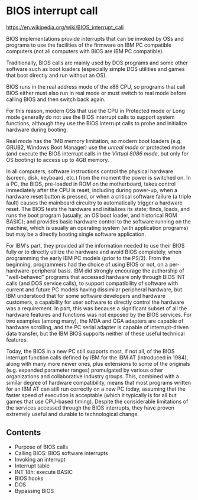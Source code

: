 # BIOS interrupt call

https://en.wikipedia.org/wiki/BIOS_interrupt_call

BIOS implementations provide interrupts that can be invoked by OSs and programs to use the facilities of the firmware on IBM PC compatible computers (not all computers with BIOS are IBM PC compatible).

Traditionally, BIOS calls are mainly used by DOS programs and some other software such as boot loaders (especially simple DOS utilities and games that boot directly and run without an OS).

BIOS runs in the real address mode of the x86 CPU, so programs that call BIOS either must also run in real mode or must switch to real mode before calling BIOS and then switch back again.

For this reason, modern OSs that use the CPU in Protected mode or Long mode generally do not use the BIOS interrupt calls to support system functions, although they use the BIOS interrupt calls to probe and initialize hardware during booting.

Real mode has the 1MB memory limitation, so modern boot loaders (e.g. GRUB2, Windows Boot Manager) use the *unreal mode* or protected mode (and execute the BIOS interrupt calls in the *Virtual 8086 mode*, but only for OS booting) to access up to 4GB memory.

In all computers, software instructions control the physical hardware (screen, disk, keyboard, etc.) from the moment the power is switched on. In a PC, the BIOS, pre-loaded in ROM on the motherboard, takes control immediately after the CPU is reset, including during power-up, when a hardware reset button is pressed, or when a critical software failure (a triple fault) causes the mainboard circuitry to automatically trigger a hardware reset. The BIOS tests the hardware and initializes its state; finds, loads, and runs the boot program (usually, an OS boot loader, and historical ROM BASIC); and provides basic hardware control to the software running on the machine, which is usually an operating system (with application programs) but may be a directly booting single software application.

For IBM's part, they provided all the information needed to use their BIOS fully or to directly utilize the hardware and avoid BIOS completely, when programming the early IBM PC models (prior to the PS/2). From the beginning, programmers had the choice of using BIOS or not, on a per-hardware-peripheral basis. IBM did strongly encourage the authorship of "well-behaved" programs that accessed hardware only through BIOS INT calls (and DOS service calls), to support compatibility of software with current and future PC models having dissimilar peripheral hardware, but IBM understood that for some software developers and hardware customers, a capability for user software to directly control the hardware was a requirement. In part, this was because a significant subset of all the hardware features and functions was not exposed by the BIOS services. For two examples (among many), the MDA and CGA adapters are capable of hardware scrolling, and the PC serial adapter is capable of interrupt-driven data transfer, but the IBM BIOS supports neither of these useful technical features.

Today, the BIOS in a new PC still supports most, if not all, of the BIOS interrupt function calls defined by IBM for the IBM AT (introduced in 1984), along with many more newer ones, plus extensions to some of the originals (e.g. expanded parameter ranges) promulgated by various other organizations and collaborative industry groups. This, combined with a similar degree of hardware compatibility, means that most programs written for an IBM AT can still run correctly on a new PC today, assuming that the faster speed of execution is acceptable (which it typically is for all but games that use CPU-based timing). Despite the considerable limitations of the services accessed through the BIOS interrupts, they have proven extremely useful and durable to technological change.

## Contents
- Purpose of BIOS calls
- Calling BIOS: BIOS software interrupts
- Invoking an interrupt
- Interrupt table
- INT 18h: execute BASIC
- BIOS hooks
- DOS
- Bypassing BIOS
